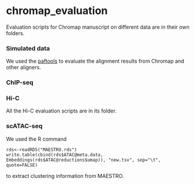 # chromap_evaluation
Evaluation scripts for Chromap manuscript on different data are in their own folders.

### Simulated data
We used the [paftools](https://github.com/lh3/minimap2/tree/master/misc) to evaluate the alignment results from Chromap and other aligners.

### ChIP-seq 

### Hi-C 
All the Hi-C evaluation scripts are in its folder.

### scATAC-seq
We used the R command 

	rds<-readRDS("MAESTRO.rds")
	write.table(cbind(rds$ATAC@meta.data, Embeddings(rds$ATAC@reductions$umap)), "new.tsv", sep="\t", quote=FALSE) 

to extract clustering information from MAESTRO.
